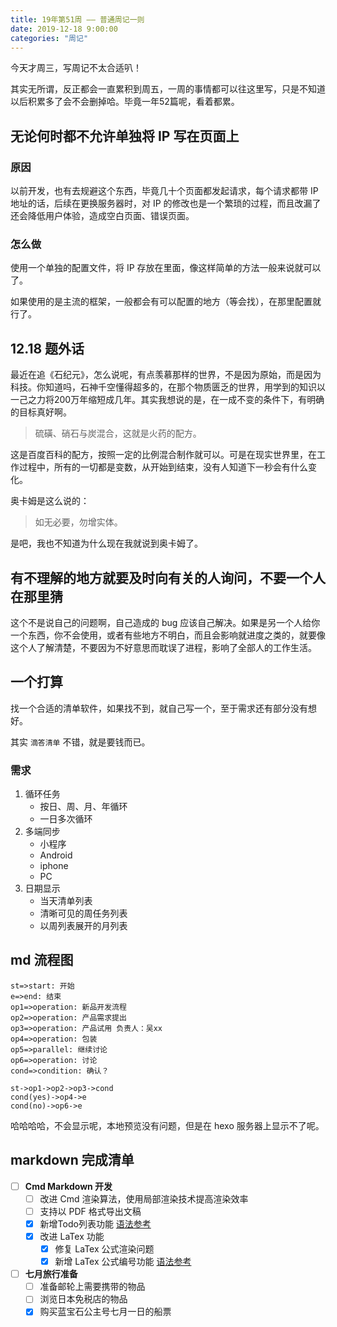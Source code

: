```yaml
---
title: 19年第51周 —— 普通周记一则
date: 2019-12-18 9:00:00
categories: "周记"
---
```


今天才周三，写周记不太合适叭！

其实无所谓，反正都会一直累积到周五，一周的事情都可以往这里写，只是不知道以后积累多了会不会删掉哈。毕竟一年52篇呢，看着都累。

<!-- more -->

## 无论何时都不允许单独将 IP 写在页面上

### 原因

以前开发，也有去规避这个东西，毕竟几十个页面都发起请求，每个请求都带 IP 地址的话，后续在更换服务器时，对 IP 的修改也是一个繁琐的过程，而且改漏了还会降低用户体验，造成空白页面、错误页面。

### 怎么做

使用一个单独的配置文件，将 IP 存放在里面，像这样简单的方法一般来说就可以了。

如果使用的是主流的框架，一般都会有可以配置的地方（等会找），在那里配置就行了。

## 12.18 题外话

最近在追《石纪元》，怎么说呢，有点羡慕那样的世界，不是因为原始，而是因为科技。你知道吗，石神千空懂得超多的，在那个物质匮乏的世界，用学到的知识以一己之力将200万年缩短成几年。其实我想说的是，在一成不变的条件下，有明确的目标真好啊。

> 硫磺、硝石与炭混合，这就是火药的配方。

这是百度百科的配方，按照一定的比例混合制作就可以。可是在现实世界里，在工作过程中，所有的一切都是变数，从开始到结束，没有人知道下一秒会有什么变化。

奥卡姆是这么说的：

> 如无必要，勿增实体。

是吧，我也不知道为什么现在我就说到奥卡姆了。

## 有不理解的地方就要及时向有关的人询问，不要一个人在那里猜

这个不是说自己的问题啊，自己造成的 bug 应该自己解决。如果是另一个人给你一个东西，你不会使用，或者有些地方不明白，而且会影响就进度之类的，就要像这个人了解清楚，不要因为不好意思而耽误了进程，影响了全部人的工作生活。

## 一个打算

找一个合适的清单软件，如果找不到，就自己写一个，至于需求还有部分没有想好。

其实 `滴答清单` 不错，就是要钱而已。

### 需求

1. 循环任务
    * 按日、周、月、年循环
    * 一日多次循环
2. 多端同步
    * 小程序
    * Android
    * iphone
    * PC
3. 日期显示
    * 当天清单列表
    * 清晰可见的周任务列表
    * 以周列表展开的月列表

## md 流程图

```flow
st=>start: 开始
e=>end: 结束
op1=>operation: 新品开发流程
op2=>operation: 产品需求提出
op3=>operation: 产品试用 负责人：吴xx
op4=>operation: 包装
op5=>parallel: 继续讨论
op6=>operation: 讨论
cond=>condition: 确认？

st->op1->op2->op3->cond
cond(yes)->op4->e
cond(no)->op6->e
```

哈哈哈哈，不会显示呢，本地预览没有问题，但是在 hexo 服务器上显示不了呢。

## markdown 完成清单

* [ ] **Cmd Markdown 开发**
  * [ ] 改进 Cmd 渲染算法，使用局部渲染技术提高渲染效率
  * [ ] 支持以 PDF 格式导出文稿
  * [x] 新增Todo列表功能 [语法参考](https://github.com/blog/1375-task-lists-in-gfm-issues-pulls-comments)
  * [x] 改进 LaTex 功能
    * [x] 修复 LaTex 公式渲染问题
    * [x] 新增 LaTex 公式编号功能 [语法参考](http://docs.mathjax.org/en/latest/tex.html#tex-eq-numbers)
* [ ] **七月旅行准备**
  * [ ] 准备邮轮上需要携带的物品
  * [ ] 浏览日本免税店的物品
  * [x] 购买蓝宝石公主号七月一日的船票